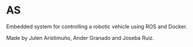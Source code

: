 # AS
Embedded system for controlling a robotic vehicle using ROS and Docker.

Made by Julen Aristimuño, Ander Granado and Joseba Ruiz.
